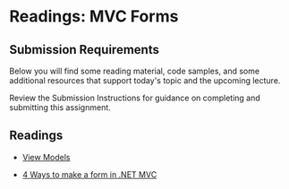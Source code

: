 # Readings: MVC Forms

## Submission Requirements

Below you will find some reading material, code samples, and some additional resources that support today's topic and the upcoming lecture.

Review the Submission Instructions for guidance on completing and submitting this assignment.

## Readings

- [View Models](https://docs.microsoft.com/en-us/aspnet/core/mvc/views/overview?view=aspnetcore-2.2)

<!-- Mix it up! Create the questions with pointed answers, fill in the blank, or opinion/open ended -->

- [4 Ways to make a form in .NET MVC](https://www.completecsharptutorial.com/asp-net-mvc5/4-ways-to-create-form-in-asp-net-mvc.php)

<!-- Mix it up! Create the questions with pointed answers, fill in the blank, or opinion/open ended -->

<!-- NOTE: "additional resources" may not be relevant for every class. Omit this section or any of the sections below if you don't have anything for your students here -->
